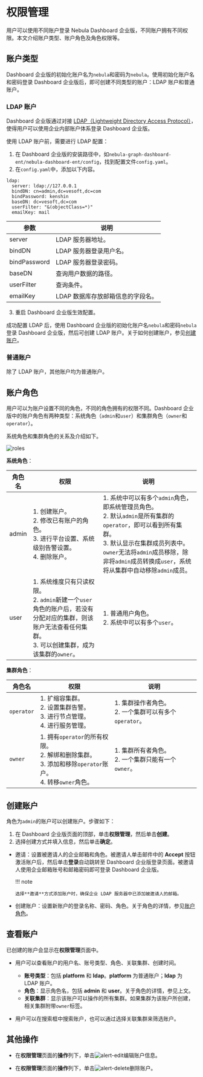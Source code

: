 # 权限管理

用户可以使用不同账户登录 Nebula Dashboard 企业版，不同账户拥有不同权限。本文介绍账户类型、账户角色及角色权限等。

## 账户类型

Dashboard 企业版的初始化账户名为`nebula`和密码为`nebula`。使用初始化账户名和密码登录 Dashboard 企业版后，即可创建不同类型的账户：LDAP 账户和普通账户。

### LDAP 账户

Dashboard 企业版通过对接 [LDAP（Lightweight Directory Access Protocol）](https://ldap.com/)，使得用户可以使用企业内部账户体系登录 Dashboard 企业版。

使用 LDAP 账户前，需要进行 LDAP 配置：

1. 在 Dashboard 企业版的安装路径中，如`nebula-graph-dashboard-ent/nebula-dashboard-ent/config`，找到配置文件`config.yaml`。
2. 在`config.yaml`中，添加以下内容。
  ```
  ldap:
    server: ldap://127.0.0.1
    bindDN: cn=admin,dc=vesoft,dc=com
    bindPassword: kenshin
    baseDN: dc=vesoft,dc=com
    userFilter: "&(objectClass=*)"
    emailKey: mail    
  ```

  | 参数         | 说明 |
  | ------------ | ---- |
  | server       |  LDAP 服务器地址。    |
  | bindDN       |  LDAP 服务器登录用户名。    |
  | bindPassword |  LDAP 服务器登录密码。    |
  | baseDN       |  查询用户数据的路径。    |
  | userFilter   |  查询条件。   |
  | emailKey     |  LDAP 数据库存放邮箱信息的字段名。    |


3. 重启 Dashboard 企业版生效配置。

成功配置 LDAP 后，使用 Dashboard 企业版的初始化账户名`nebula`和密码`nebula` 登录 Dashboard 企业版，然后可创建 LDAP 账户。关于如何创建账户，参见[创建账户](#_5)。

### 普通账户

除了 LDAP 账户，其他账户均为普通账户。

## 账户角色

用户可以为账户设置不同的角色，不同的角色拥有的权限不同。Dashboard 企业版中的账户角色有两种类型：系统角色（`admin`和`user`）和集群角色（`owner`和`operator`）。

系统角色和集群角色的关系及介绍如下。

![roles](https://docs-cdn.nebula-graph.com.cn/figures/ds_roles.png)

**系统角色**：

| 角色名 | 权限                                                         | 说明                                                         |
| ------ | ------------------------------------------------------------ | ------------------------------------------------------------ |
| admin  | 1. 创建账户。<br>2. 修改已有账户的角色。<br>3. 进行平台设置、系统级别告警设置。<br>4. 删除账户。 | 1. 系统中可以有多个`admin`角色，即系统管理员角色。<br/> 2. 默认`admin`是所有集群的`operator`，即可以看到所有集群。<br/>3. 默认显示在集群成员列表中。`owner`无法将`admin`成员移除，除非将`admin`成员转换成`user`，系统将从集群中自动移除`admin`成员。 |
| user   | 1. 系统维度只有只读权限。 <br/>2. `admin`新建一个`user`角色的账户后，若没有分配对应的集群，则该账户无法查看任何集群。  <br/>3. 可以创建集群，成为该集群的`owner`。 | 1. 普通用户角色。 <br/>2. 系统中可以有多个`user`。           |


**集群角色**：

| 角色名     | 权限                                                         | 说明                                                       |
| ---------- | ------------------------------------------------------------ | ---------------------------------------------------------- |
| `operator` | 1. 扩缩容集群。 <br/>2. 设置集群告警。 <br/>3. 进行节点管理。<br/>4. 进行服务管理。 | 1. 集群操作者角色。<br/> 2. 一个集群可以有多个`operator`。 |
| `owner`    | 1. 拥有`operator`的所有权限。<br/>2. 解绑和删除集群。<br/>3. 添加和移除`operator`账户。 <br/>4. 转移`owner`角色。 | 1. 集群所有者角色。 <br/>2. 一个集群只能有一个`owner`。    |

## 创建账户

角色为`admin`的账户可以创建账户。步骤如下：

1. 在 Dashboard 企业版页面的顶部，单击**权限管理**，然后单击**创建**。
2. 选择创建方式并填入信息，然后单击**确定**。
   
  - 邀请：设置被邀请人的企业邮箱和角色。被邀请人单击邮件中的 **Accept** 按钮激活账户后，然后单击**登录**自动跳转至 Dashboard 企业版登录页面。被邀请人使用企业邮箱账号和邮箱密码即可登录 Dashboard 企业版。

    !!! note

        选择**邀请**方式添加账户时，确保企业 LDAP 服务器中已添加被邀请人的邮箱。
  
  - 创建账户：设置新账户的登录名称、密码、角色。关于角色的详情，参见[账户角色](#_4)。

## 查看账户

已创建的账户会显示在**权限管理**页面中。

- 用户可以查看账户的用户名、账号类型、角色、关联集群、创建时间。

  - **账号类型**：包括 **platform** 和 **ldap**。**platform** 为普通账户；**ldap** 为 LDAP 账户。
  - **角色**：显示角色名，包括 **admin** 和 **user**。关于角色的详情，参见上文。
  - **关联集群**：显示该账户可以操作的所有集群。如果集群为该账户所创建，相关集群附带`owner`标签。

- 用户可以在搜索框中搜索账户，也可以通过选择关联集群来筛选账户。

## 其他操作

- 在**权限管理**页面的**操作**列下，单击![alert-edit](https://docs-cdn.nebula-graph.com.cn/figures/alert_edit.png)编辑账户信息。

- 在**权限管理**页面的**操作**列下，单击![alert-delete](https://docs-cdn.nebula-graph.com.cn/figures/alert_delete.png)删除账户。

